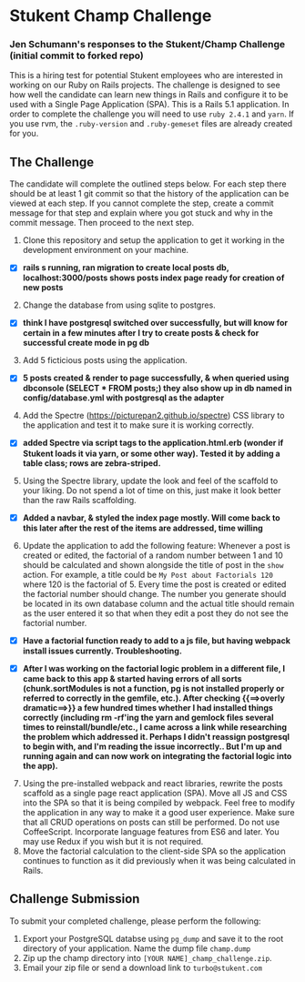# Stukent Champ Challenge

### Jen Schumann's responses to the Stukent/Champ Challenge (initial commit to forked repo)

This is a hiring test for potential Stukent employees who are interested in working on our Ruby on Rails projects. The challenge is designed to see how well the candidate can learn new things in Rails and configure it to be used with a Single Page Application (SPA). This is a Rails 5.1 application. In order to complete the challenge you will need to use `ruby 2.4.1` and `yarn`. If you use rvm, the `.ruby-version` and `.ruby-gemeset` files are already created for you.

## The Challenge
The candidate will complete the outlined steps below. For each step there should be at least 1 git commit so that the history of the application can be viewed at each step. If you cannot complete the step, create a commit message for that step and explain where you got stuck and why in the commit message. Then proceed to the next step.

  1. Clone this repository and setup the application to get it working in the development environment on your machine.

  - [x] **rails s running, ran migration to create local posts db, localhost:3000/posts shows posts index page ready for creation of new posts**

  2. Change the database from using sqlite to postgres.

  - [x] **think I have postgresql switched over successfully, but will know for certain in a few minutes after I try to create posts & check for successful create mode in pg db**

  3. Add 5 ficticious posts using the application.

  - [x] **5 posts created & render to page successfully, & when queried using dbconsole (SELECT * FROM posts;) they also show up in db named in config/database.yml with postgresql as the adapter**

  4. Add the Spectre (https://picturepan2.github.io/spectre) CSS library to the application and test it to make sure it is working correctly.

  - [x] **added Spectre via script tags to the application.html.erb (wonder if Stukent loads it via yarn, or some other way).  Tested it by adding a table class; rows are zebra-striped.**

  5. Using the Spectre library, update the look and feel of the scaffold to your liking. Do not spend a lot of time on this, just make it look better than the raw Rails scaffolding.

  - [x] **Added a navbar, & styled the index page mostly.  Will come back to this later after the rest of the items are addressed, time willing**

  6. Update the application to add the following feature: Whenever a post is created or edited, the factorial of a random number between 1 and 10 should be calculated and shown alongside the title of post in the `show` action. For example, a title could be `My Post about Factorials 120` where 120 is the factorial of 5. Every time the post is created or edited the factorial number should change. The number you generate should be located in its own database column and the actual title should remain as the user entered it so that when they edit a post they do not see the factorial number.

  - [x]  **Have a factorial function ready to add to a js file, but having webpack install issues currently.  Troubleshooting.**

  - [x]  **After I was working on the factorial logic problem in a different file, I came back to this app & started having errors of all sorts (chunk.sortModules is not a function, pg is not installed properly or referred to correctly in the gemfile, etc.).  After checking {{==>overly dramatic==>}} a few hundred times whether I had installed things correctly (including rm -rf'ing the yarn and gemlock files several times to reinstall/bundle/etc., I came across a link while researching the problem which addressed it.  Perhaps I didn't reassign postgresql to begin with, and I'm reading the issue incorrectly.. But I'm up and running again and can now work on integrating the factorial logic into the app).**

  7. Using the pre-installed webpack and react libraries, rewrite the posts scaffold as a single page react application (SPA). Move all JS and CSS into the SPA so that it is being compiled by webpack. Feel free to modify the application in any way to make it a good user experience. Make sure that all CRUD operations on posts can still be performed. Do not use CoffeeScript. Incorporate language features from ES6 and later. You may use Redux if you wish but it is not required.
  8. Move the factorial calculation to the client-side SPA so the application continues to function as it did previously when it was being calculated in Rails.


## Challenge Submission
To submit your completed challenge, please perform the following:

  1. Export your PostgreSQL databse using `pg_dump` and save it to the root directory of your application. Name the dump file `champ.dump`
  1. Zip up the champ directory into `[YOUR NAME]_champ_challenge.zip`.
  1. Email your zip file or send a download link to `turbo@stukent.com`
